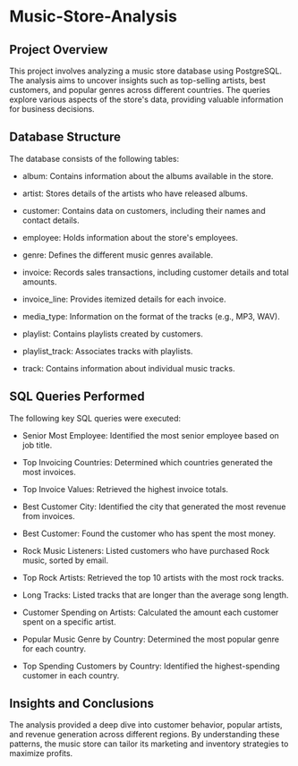 # Music-Store-Analysis

## Project Overview

This project involves analyzing a music store database using PostgreSQL. The analysis aims to uncover insights such as top-selling artists, best customers, and popular genres across different countries. The queries explore various aspects of the store's data, providing valuable information for business decisions.

## Database Structure

The database consists of the following tables:

- album: Contains information about the albums available in the store.

- artist: Stores details of the artists who have released albums.

- customer: Contains data on customers, including their names and contact details.

- employee: Holds information about the store's employees.

- genre: Defines the different music genres available.

- invoice: Records sales transactions, including customer details and total amounts.

- invoice_line: Provides itemized details for each invoice.

- media_type: Information on the format of the tracks (e.g., MP3, WAV).

- playlist: Contains playlists created by customers.

- playlist_track: Associates tracks with playlists.

- track: Contains information about individual music tracks.

## SQL Queries Performed

The following key SQL queries were executed:

- Senior Most Employee: Identified the most senior employee based on job title.

- Top Invoicing Countries: Determined which countries generated the most invoices.

- Top Invoice Values: Retrieved the highest invoice totals.

-  Best Customer City: Identified the city that generated the most revenue from invoices.

- Best Customer: Found the customer who has spent the most money.

- Rock Music Listeners: Listed customers who have purchased Rock music, sorted by email.

- Top Rock Artists: Retrieved the top 10 artists with the most rock tracks.

- Long Tracks: Listed tracks that are longer than the average song length.

- Customer Spending on Artists: Calculated the amount each customer spent on a specific artist.

- Popular Music Genre by Country: Determined the most popular genre for each country.

- Top Spending Customers by Country: Identified the highest-spending customer in each country.

## Insights and Conclusions

The analysis provided a deep dive into customer behavior, popular artists, and revenue generation across different regions. By understanding these patterns, the music store can tailor its marketing and inventory strategies to maximize profits.
